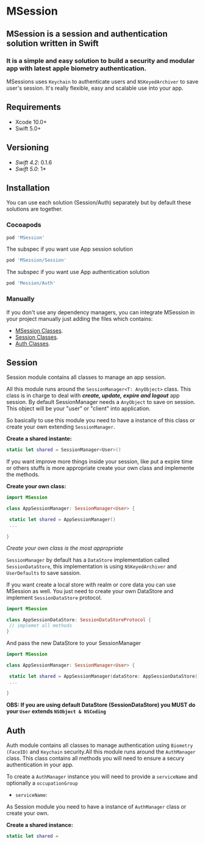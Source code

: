 # MSession

## MSession is a session and authentication solution written in Swift

### It is a simple and easy solution to build a security and modular app with latest apple biometry authentication.

MSessions uses `Keychain` to authenticate users and `NSKeyedArchiver` to save user's session. It's really flexible, easy and scalable use into your app.

## Requirements

- Xcode 10.0+
- Swift 5.0+

## Versioning

- *Swift 4.2*: 0.1.6
- *Swift 5.0*: 1*

## Installation

You can use each solution (Session/Auth) separately but by default these solutions are together.


### Cocoapods

```ruby
pod 'MSession'
```

The subspec if you want use App session solution

```ruby
pod 'MSession/Session'
```

The subspec if you want use App authentication solution 

```ruby
pod 'Mession/Auth'
```

### Manually

If you don't use any dependency managers, you can integrate MSession in your project manually just adding the files which contains: 

- [MSession Classes](https://github.com/vitormesquita/MSession/tree/master/Source). 
- [Session Classes](https://github.com/vitormesquita/MSession/tree/master/Source/Session).
- [Auth Classes](https://github.com/vitormesquita/MSession/tree/master/Source/Auth).

## Session

Session module contains all classes to manage an app session. 

All this module runs around the `SessionManager<T: AnyObject>` class. This class is in charge to deal with ***create, update, expire and logout*** app session. By default SessionManager needs a `AnyObject` to save on session. This object will be your "user" or "client" into application.

So basically to use this module you need to have a instance of this class or create your own extending `SessionManager`.

**Create a shared instante:**

```swift
static let shared = SessionManager<User>()
```


If you want improve more things inside your session, like put a expire time or others stuffs is more appropriate create your own class and implemente the methods.

**Create your own class:**

```swift
import MSession

class AppSessionManager: SessionManager<User> {

 static let shared = AppSessionManager()
 ...
 
}
```

*Create your own class is the most appropriate*


`SessionManager` by default has a `DataStore` implementation called `SessionDataStore`, this implementation is using `NSKeyedArchiver` and `UserDefaults` to save sassion. 

If you want create a local store with realm or core data you can use MSession as well. You just need to create your own DataStore and implement `SessionDataStore` protocol.

```swift
import MSession

class AppSessionDataStore: SessionDataStoreProtocol {
 // implemet all methods
}
```

And pass the new DataStore to your SessionManager

```swift
import MSession

class AppSessionManager: SessionManager<User> {

 static let shared = AppSessionManager(dataStore: AppSessionDataStore())
 ...
 
}
```

**OBS: If you are using default DataStore (SessionDataStore) you MUST do your `User` extends `NSObject & NSCoding`**

## Auth

Auth module contains all classes to manage authentication using `Biometry (FaceID)` and `Keychain` security.All this module runs around the `AuthManager` class. This class contains all methods you will need to ensure a secury authentication in your app. 

To create a `AuthManager` instance you will need to provide a `serviceName` and optionally a `occupationGroup`

- `serviceName`:

As Session module you need to have a instance of `AuthManager` class or create your own.

**Create a shared instance:**

```swift
static let shared = 

```
